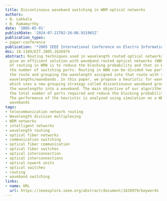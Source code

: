 ```yaml
---
title: Discontinuous waveband switching in WDM optical networks
authors:
- B. Lekkala
- B. Ramamurthy
date: '2005-05-01'
publishDate: '2024-07-21T02:26:08.931965Z'
publication_types:
- paper-conference
publication: '*2005 IEEE International Conference on Electro Information Technology*'
doi: 10.1109/EIT.2005.1626979
abstract: Routing techniques used in wavelength routed optical networks (WRN) do not
  give an efficient solution with waveband routed optical networks (WBN) as the objective
  of routing in WRN is to reduce the blocking probability and that in WBN is to reduce
  the number of switching ports. Routing in WBN can be divided two parts, finding
  the route and grouping the wavelength assigned into that route with some existing
  wavelengths/wavebands. In this paper, we propose a heuristic for waveband routing,
  which uses a new grouping strategy called discontinuous waveband grouping to group
  the wavelengths into a waveband. The main objective of our algorithm is to decrease
  the total number of ports required and reduce the blocking probability of the network.
  The performance of the heuristic is analyzed using simulation on a WBN with non-uniform
  wavebands
tags:
- telecommunication network routing
- Wavelength division multiplexing
- WDM networks
- intelligent networks
- wavelength routing
- optical fiber networks
- communication switching
- optical fiber communication
- optical fiber switches
- optical interconnection
- optical interconnections
- optical nywork units
- optical switches
- routing
- waveband switching
links:
- name: URL
  url: https://ieeexplore.ieee.org/abstract/document/1626979/keywords
---
```


